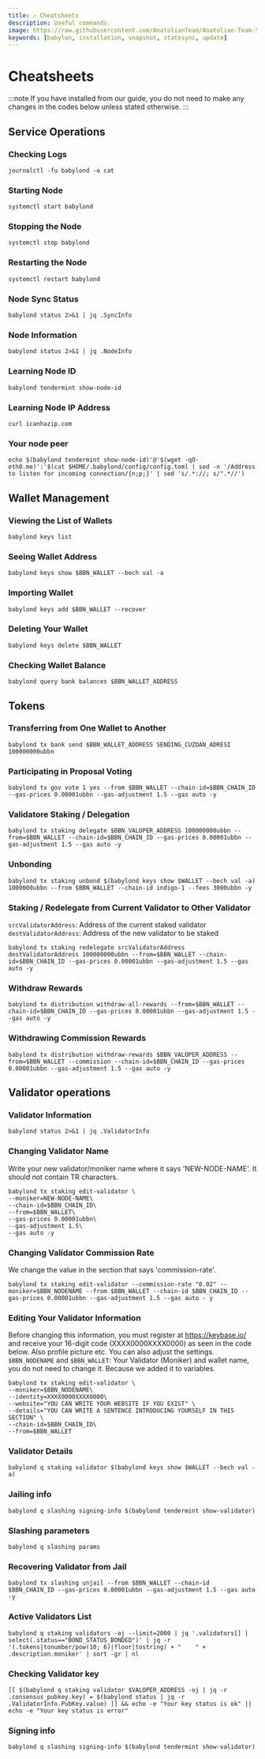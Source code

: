 ```yaml
---
title: ⤴️ Cheatsheets
description: Useful commands.
image: https://raw.githubusercontent.com/AnatolianTeam/Anatolian-Team-Services/main/docs/Testnet/Cosmos-Ecosystem/babylon/img/Babylon-Service-Cover.jpg
keywords: [babylon, installation, snapshot, statesync, update]
---
```


# Cheatsheets
:::note
If you have installed from our guide, you do not need to make any changes in the codes below unless stated otherwise.
:::

## Service Operations

### Checking Logs
```
journalctl -fu babylond -o cat
```

### Starting Node
```
systemctl start babylond
```

### Stopping the Node
```
systemctl stop babylond
```

### Restarting the Node
```
systemctl restart babylond
```

### Node Sync Status
```
babylond status 2>&1 | jq .SyncInfo
```

### Node Information
```
babylond status 2>&1 | jq .NodeInfo
```

### Learning Node ID
```
babylond tendermint show-node-id
```

### Learning Node IP Address
```
curl icanhazip.com
```

### Your node peer
```
echo $(babylond tendermint show-node-id)'@'$(wget -qO- eth0.me)':'$(cat $HOME/.babylond/config/config.toml | sed -n '/Address to listen for incoming connection/{n;p;}' | sed 's/.*://; s/".*//')
```

## Wallet Management

### Viewing the List of Wallets
```
babylond keys list
```

### Seeing Wallet Address
```
babylond keys show $BBN_WALLET --bech val -a
```

### Importing Wallet
```
babylond keys add $BBN_WALLET --recover
```

### Deleting Your Wallet
```
babylond keys delete $BBN_WALLET
```

### Checking Wallet Balance
```
babylond query bank balances $BBN_WALLET_ADDRESS
```

## Tokens

### Transferring from One Wallet to Another
```
babylond tx bank send $BBN_WALLET_ADDRESS SENDING_CUZDAN_ADRESI 100000000ubbn
```

### Participating in Proposal Voting
```
babylond tx gov vote 1 yes --from $BBN_WALLET --chain-id=$BBN_CHAIN_ID --gas-prices 0.00001ubbn --gas-adjustment 1.5 --gas auto -y
```

### Validatore Staking / Delegation
```
babylond tx staking delegate $BBN_VALOPER_ADDRESS 100000000ubbn --from=$BBN_WALLET --chain-id=$BBN_CHAIN_ID --gas-prices 0.00001ubbn --gas-adjustment 1.5 --gas auto -y
```
### Unbonding
```
babylond tx staking unbond $(babylond keys show $WALLET --bech val -a) 1000000ubbn --from $BBN_WALLET --chain-id indigo-1 --fees 3000ubbn -y
```

### Staking / Redelegate from Current Validator to Other Validator
`srcValidatorAddress`: Address of the current staked validator
`destValidatorAddress`: Address of the new validator to be staked
```
babylond tx staking redelegate srcValidatorAddress destValidatorAddress 100000000ubbn --from=$BBN_WALLET --chain-id=$BBN_CHAIN_ID --gas-prices 0.00001ubbn --gas-adjustment 1.5 --gas auto -y
```

### Withdraw Rewards
```
babylond tx distribution withdraw-all-rewards --from=$BBN_WALLET --chain-id=$BBN_CHAIN_ID --gas-prices 0.00001ubbn --gas-adjustment 1.5 --gas auto -y
```

### Withdrawing Commission Rewards

```
babylond tx distribution withdraw-rewards $BBN_VALOPER_ADDRESS --from=$BBN_WALLET --commission --chain-id=$BBN_CHAIN_ID --gas-prices 0.00001ubbn --gas-adjustment 1.5 --gas auto -y
```

## Validator operations

### Validator Information
```
babylond status 2>&1 | jq .ValidatorInfo
```

### Changing Validator Name
Write your new validator/moniker name where it says 'NEW-NODE-NAME'. It should not contain TR characters.
```
babylond tx staking edit-validator \
--moniker=NEW-NODE-NAME\
--chain-id=$BBN_CHAIN_ID\
--from=$BBN_WALLET\
--gas-prices 0.00001ubbn\
--gas-adjustment 1.5\
--gas auto -y
```

### Changing Validator Commission Rate
We change the value in the section that says 'commission-rate'.
```
babylond tx staking edit-validator --commission-rate "0.02" --moniker=$BBN_NODENAME --from $BBN_WALLET --chain-id $BBN_CHAIN_ID --gas-prices 0.00001ubbn --gas-adjustment 1.5 --gas auto - y
```

### Editing Your Validator Information
Before changing this information, you must register at https://keybase.io/ and receive your 16-digit code (XXXX0000XXXX0000) as seen in the code below. Also profile picture etc. You can also adjust the settings.
`$BBN_NODENAME` and `$BBN_WALLET`: Your Validator (Moniker) and wallet name, you do not need to change it. Because we added it to variables.
```
babylond tx staking edit-validator \
--moniker=$BBN_NODENAME\
--identity=XXXX0000XXXX0000\
--website="YOU CAN WRITE YOUR WEBSITE IF YOU EXIST" \
--details="YOU CAN WRITE A SENTENCE INTRODUCING YOURSELF IN THIS SECTION" \
--chain-id=$BBN_CHAIN_ID\
--from=$BBN_WALLET
```

### Validator Details
```
babylond q staking validator $(babylond keys show $WALLET --bech val -a)
```

### Jailing info
```
babylond q slashing signing-info $(babylond tendermint show-validator)
```

### Slashing parameters
```
babylond q slashing params
```

### Recovering Validator from Jail
```
babylond tx slashing unjail --from $BBN_WALLET --chain-id $BBN_CHAIN_ID --gas-prices 0.00001ubbn --gas-adjustment 1.5 --gas auto -y
```

### Active Validators List
```
babylond q staking validators -oj --limit=2000 | jq '.validators[] | select(.status=="BOND_STATUS_BONDED")' | jq -r '(.tokens|tonumber/pow(10; 6)|floor|tostring) + " 	 " + .description.moniker' | sort -gr | nl
```

### Checking Validator key
```
[[ $(babylond q staking validator $VALOPER_ADDRESS -oj | jq -r .consensus_pubkey.key) = $(babylond status | jq -r .ValidatorInfo.PubKey.value) ]] && echo -e "Your key status is ok" || echo -e "Your key status is error"
```

### Signing info
```
babylond q slashing signing-info $(babylond tendermint show-validator)
```
